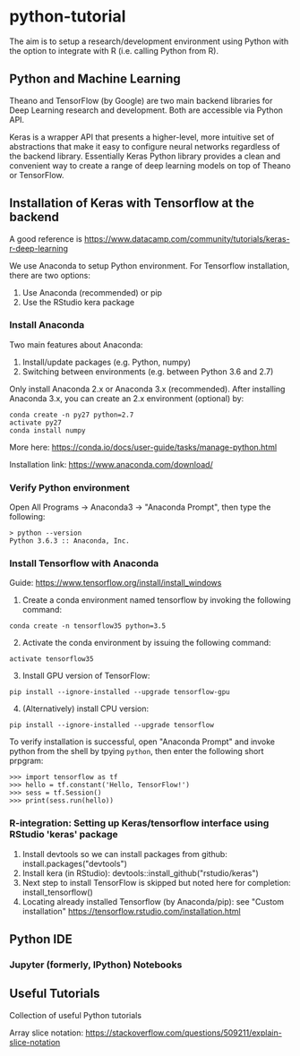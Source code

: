 # python-tutorial
The aim is to setup a research/development environment using Python with the option to integrate with R (i.e. calling Python from R).

## Python and Machine Learning
Theano and TensorFlow (by Google) are two main backend libraries for Deep Learning research and development. Both are accessible via Python API.

Keras is a wrapper API that presents a higher-level, more intuitive set of abstractions that make it easy to configure neural networks regardless of the backend library. Essentially Keras Python library provides a clean and convenient way to create a range of deep learning models on top of Theano or TensorFlow. 

## Installation of Keras with Tensorflow at the backend
A good reference is https://www.datacamp.com/community/tutorials/keras-r-deep-learning

We use Anaconda to setup Python environment. For Tensorflow installation, there are two options:
 1. Use Anaconda (recommended) or pip 
 2. Use the RStudio kera package

### Install Anaconda
Two main features about Anaconda:
 1. Install/update packages (e.g. Python, numpy)
 2. Switching between environments (e.g. between Python 3.6 and 2.7)

Only install Anaconda 2.x or Anaconda 3.x (recommended). After installing Anaconda 3.x, you can create an 2.x environment (optional) by:
 ```
 conda create -n py27 python=2.7
 activate py27
 conda install numpy
 ```
More here: https://conda.io/docs/user-guide/tasks/manage-python.html

Installation link: https://www.anaconda.com/download/

### Verify Python environment 
Open All Programs -> Anaconda3 -> "Anaconda Prompt", then type the following:
```
> python --version
Python 3.6.3 :: Anaconda, Inc.
```

### Install Tensorflow with Anaconda
Guide: https://www.tensorflow.org/install/install_windows
 1. Create a conda environment named tensorflow by invoking the following command: 
 ```
 conda create -n tensorflow35 python=3.5
 ```
 2. Activate the conda environment by issuing the following command:
 ```
 activate tensorflow35
 ```
 3. Install GPU version of TensorFlow:
 ```
 pip install --ignore-installed --upgrade tensorflow-gpu
 ```
 4. (Alternatively) install CPU version:
 ```
 pip install --ignore-installed --upgrade tensorflow
 ```

To verify installation is successful, open "Anaconda Prompt" and invoke python from the shell by tpying `python`, then enter the following short prpgram:
```
>>> import tensorflow as tf
>>> hello = tf.constant('Hello, TensorFlow!')
>>> sess = tf.Session()
>>> print(sess.run(hello))
```

### R-integration: Setting up Keras/tensorflow interface using RStudio 'keras' package
1. Install devtools so we can install packages from github: install.packages("devtools")
2. Install kera (in RStudio): devtools::install_github("rstudio/keras")
3. Next step to install TensorFlow is skipped but noted here for completion: install_tensorflow()
4. Locating already installed Tensorflow (by Anaconda/pip): see "Custom installation" https://tensorflow.rstudio.com/installation.html

## Python IDE

### Jupyter (formerly, IPython) Notebooks

## Useful Tutorials 
Collection of useful Python tutorials

Array slice notation: https://stackoverflow.com/questions/509211/explain-slice-notation
